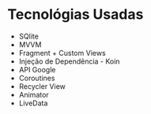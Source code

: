 
Tecnológias Usadas
=================
   * SQlite
   * MVVM
   * Fragment + Custom Views
   * Injeção de Dependência - Koin
   * API Google
   * Coroutines
   * Recycler View
   * Animator
   * LiveData

